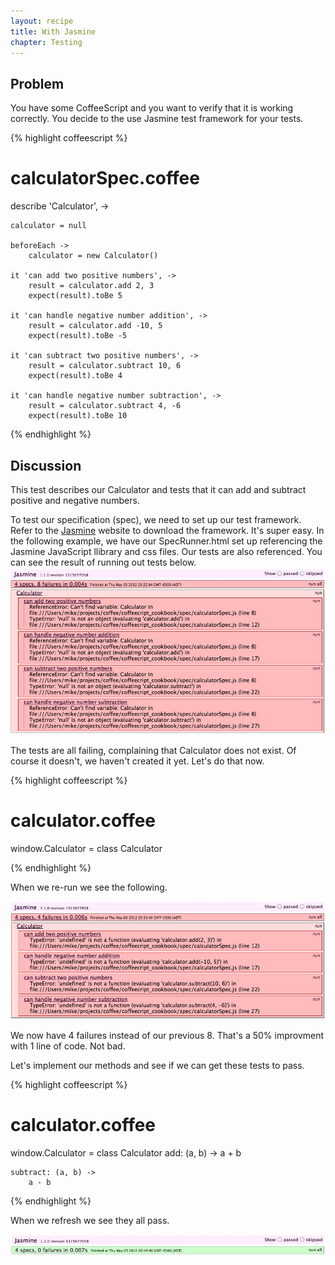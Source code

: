 ```yaml
---
layout: recipe
title: With Jasmine
chapter: Testing
---
```

## Problem

You have some CoffeeScript and you want to verify that it is working correctly.  You decide to the use
Jasmine test framework for your tests.

{% highlight coffeescript %}

# calculatorSpec.coffee

describe 'Calculator', ->

	calculator = null

	beforeEach ->
		calculator = new Calculator()

	it 'can add two positive numbers', ->
		result = calculator.add 2, 3
		expect(result).toBe 5

	it 'can handle negative number addition', ->
		result = calculator.add -10, 5
		expect(result).toBe -5

	it 'can subtract two positive numbers', ->
		result = calculator.subtract 10, 6
		expect(result).toBe 4

	it 'can handle negative number subtraction', ->
		result = calculator.subtract 4, -6
		expect(result).toBe 10

{% endhighlight %}

## Discussion

This test describes our Calculator and tests that it can add and subtract positive and negative numbers.

To test our specification (spec), we need to set up our test framework.  Refer to the <a href="http://pivotal.github.com/jasmine/" target="_blank">Jasmine</a> website to download the framework.  It's super easy.  In the following example, we have our SpecRunner.html set up referencing the Jasmine JavaScript llibrary and css files.  Our tests are also referenced.  You can see the result of running out tests below.
<img src="images/jasmine_failing_all.jpg" alt="All failing tests" />

The tests are all failing, complaining that Calculator does not exist.  Of course it doesn't, we haven't created it yet.  Let's do that now.

{% highlight coffeescript %}

# calculator.coffee

window.Calculator = class Calculator

{% endhighlight %}

When we re-run we see the following.

<img src="images/jasmine_failing_better.jpg" alt="Still failing, but better" />

We now have 4 failures instead of our previous 8.  That's a 50% improvment with 1 line of code.  Not bad.

Let's implement our methods and see if we can get these tests to pass.

{% highlight coffeescript %}

# calculator.coffee

window.Calculator = class Calculator
	add: (a, b) ->
		a + b

	subtract: (a, b) ->
		a - b 

{% endhighlight %}

When we refresh we see they all pass.

<img src="images/jasmine_passing.jpg" alt="All passing" />